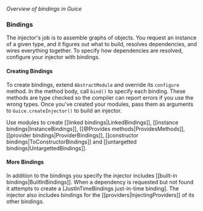 _Overview of bindings in Guice_
### Bindings
The injector's job is to assemble graphs of objects. You request an instance of a given type, and it figures out what to build, resolves dependencies, and wires everything together. To specify how dependencies are resolved, configure your injector with bindings.

#### Creating Bindings
To create bindings, extend `AbstractModule` and override its `configure` method. In the method body, call `bind()` to specify each binding. These methods are type checked so the compiler can report errors if you use the wrong types. Once you've created your modules, pass them as arguments to `Guice.createInjector()` to build an injector.

Use modules to create [[linked bindings|LinkedBindings]], [[instance bindings|InstanceBindings]], [[@Provides methods|ProvidesMethods]], [[provider bindings|ProviderBindings]], [[constructor bindings|ToConstructorBindings]] and [[untargetted bindings|UntargettedBindings]].

#### More Bindings
In addition to the bindings you specify the injector includes [[built-in bindings|BuiltInBindings]]. When a dependency is requested but not found it attempts to create a [JustInTimeBindings just-in-time binding]. The injector also includes bindings for the [[providers|InjectingProviders]] of its other bindings.
